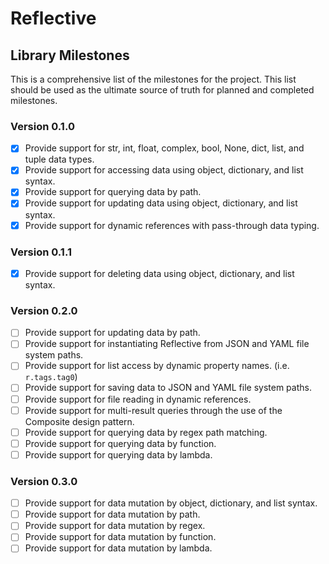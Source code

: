 # Reflective

## Library Milestones

This is a comprehensive list of the milestones for the project. This list should be used as the ultimate source of
truth for planned and completed milestones.

### Version 0.1.0

- [x] Provide support for str, int, float, complex, bool, None, dict, list, and tuple data types.
- [x] Provide support for accessing data using object, dictionary, and list syntax.
- [x] Provide support for querying data by path.
- [x] Provide support for updating data using object, dictionary, and list syntax.
- [x] Provide support for dynamic references with pass-through data typing.

### Version 0.1.1

- [x] Provide support for deleting data using object, dictionary, and list syntax.

### Version 0.2.0

- [ ] Provide support for updating data by path.
- [ ] Provide support for instantiating Reflective from JSON and YAML file system paths.
- [ ] Provide support for list access by dynamic property names. (i.e. `r.tags.tag0`)
- [ ] Provide support for saving data to JSON and YAML file system paths.
- [ ] Provide support for file reading in dynamic references.
- [ ] Provide support for multi-result queries through the use of the Composite design pattern.
- [ ] Provide support for querying data by regex path matching.
- [ ] Provide support for querying data by function.
- [ ] Provide support for querying data by lambda.

### Version 0.3.0

- [ ] Provide support for data mutation by object, dictionary, and list syntax.
- [ ] Provide support for data mutation by path.
- [ ] Provide support for data mutation by regex.
- [ ] Provide support for data mutation by function.
- [ ] Provide support for data mutation by lambda.
